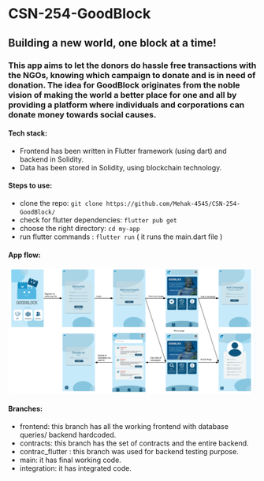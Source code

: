 # CSN-254-GoodBlock
## Building a new world, one block at a time!
### This app aims to let the donors do hassle free transactions with the NGOs, knowing which campaign to donate and is in need of donation. The idea for GoodBlock originates from the noble vision of making the world a better place for one and all by providing a platform where individuals and corporations can donate money towards social causes.
#### Tech stack:
- Frontend has been written in Flutter framework (using dart) and backend in Solidity.
- Data has been stored in Solidity, using blockchain technology.
#### Steps to use:
- clone the repo: `git clone https://github.com/Mehak-4545/CSN-254-GoodBlock/`
- check for flutter dependencies: `flutter pub get`
- choose the right directory: `cd my-app`
- run flutter commands : `flutter run` ( it runs the main.dart file )
#### App flow:
<img src="App_flow.png">

#### Branches:
- frontend: this branch has all the working frontend with database queries/ backend hardcoded.
- contracts: this branch has the set of contracts and the entire backend.
- contrac_flutter : this branch was used for backend testing purpose.
- main: it has final working code.
- integration: it has integrated code.
